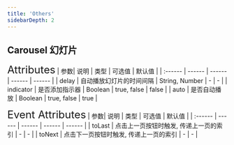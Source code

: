 ```yaml
---
title: 'Others'
sidebarDepth: 2
---
```


## Carousel 幻灯片
<ClientOnly>
  <carousel-demo/>
<font size=5>Attributes</font>
| 参数| 说明 | 类型 | 可选值 | 默认值 |
| :------ | ------ | ------ | ------ | ------ |
| delay | 自动播放幻灯片的时间间隔 | String, Number | - | - |
| indicator | 是否添加指示器 | Boolean | true, false | false |
| auto | 是否自动播放 | Boolean | true, false | true |

<font size=5>Event Attributes</font>
| 参数| 说明 | 类型 | 可选值 | 默认值 |
| :------ | ------ | ------ | ------ | ------ |
| toLast | 点击上一页按钮时触发, 传递上一页的索引 | - | - |
| toNext | 点击下一页按钮时触发, 传递上一页的索引 | - | - |
</ClientOnly>
